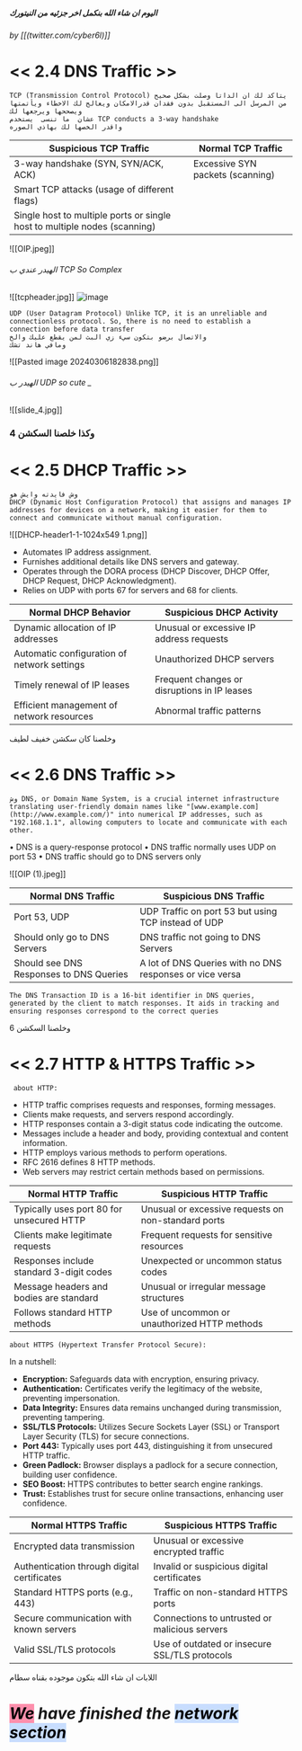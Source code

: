 
##### اليوم ان شاء الله بنكمل اخر جزئيه من النيتورك
###### by [[(twitter.com/cyber6l)]]

# << 2.4 DNS Traffic >>

	TCP (Transmission Control Protocol) يتاكد لك ان الداتا وصلت بشكل صحيح من المرسل الى المستقبل بدون فقدان قدرالامكان ويعالج لك الاخطاء ويأتمتها ويصححها ويرجعها لك 
	عشان  ما تنسى  يستخدم TCP conducts a 3-way handshake 
	واقدر الخصها لك بهاذي الصوره
	
| Suspicious TCP Traffic                                                    | Normal TCP Traffic               |
| ------------------------------------------------------------------------- | -------------------------------- |
| 3-way handshake (SYN, SYN/ACK, ACK)                                       | Excessive SYN packets (scanning) |
| Smart TCP attacks (usage of different flags)                              |                                  |
| Single host to multiple ports or single host to multiple nodes (scanning) |                                  |

![[OIP.jpeg]]

###### الهيدر عندي ب TCP So Complex

![[tcpheader.jpg]]
 ![image](https://github.com/fs4xz/Threat-Hunting/assets/83160116/258bf223-f5b2-4ce5-b9f9-ed750fc8fc2f)



	UDP (User Datagram Protocol) Unlike TCP, it is an unreliable and connectionless protocol. So, there is no need to establish a connection before data transfer
	والاتصال برضو بتكون سيء زي البث لمن يقطع عليك والخ 
	ومافي هاند تشك

![[Pasted image 20240306182838.png]]

###### الهيدر ب UDP so cute *_*

![[slide_4.jpg]]

### وكذا خلصنا السكشن 4

# << 2.5 DHCP Traffic >>

	وش فايدته وايش هو 
	DHCP (Dynamic Host Configuration Protocol) that assigns and manages IP addresses for devices on a network, making it easier for them to connect and communicate without manual configuration.

![[DHCP-header1-1-1024x549 1.png]]


- Automates IP address assignment.
- Furnishes additional details like DNS servers and gateway.
- Operates through the DORA process (DHCP Discover, DHCP Offer, DHCP Request, DHCP Acknowledgment).
- Relies on UDP with ports 67 for servers and 68 for clients.

| Normal DHCP Behavior                        | Suspicious DHCP Activity                     |
| ------------------------------------------- | -------------------------------------------- |
| Dynamic allocation of IP addresses          | Unusual or excessive IP address requests     |
| Automatic configuration of network settings | Unauthorized DHCP servers                    |
| Timely renewal of IP leases                 | Frequent changes or disruptions in IP leases |
| Efficient management of network resources   | Abnormal traffic patterns                    |

وخلصنا كان سكشن خفيف لطيف 

# << 2.6 DNS Traffic >>

	وش DNS, or Domain Name System, is a crucial internet infrastructure translating user-friendly domain names like "[www.example.com] (http://www.example.com/)" into numerical IP addresses, such as "192.168.1.1", allowing computers to locate and communicate with each other. 
• DNS is a query-response protocol
• DNS traffic normally uses UDP on port 53
• DNS traffic should go to DNS servers only

![[OIP (1).jpeg]]

|Normal DNS Traffic|Suspicious DNS Traffic|
|---|---|
|Port 53, UDP|UDP Traffic on port 53 but using TCP instead of UDP|
|Should only go to DNS Servers|DNS traffic not going to DNS Servers|
|Should see DNS Responses to DNS Queries|A lot of DNS Queries with no DNS responses or vice versa|

	The DNS Transaction ID is a 16-bit identifier in DNS queries, generated by the client to match responses. It aids in tracking and ensuring responses correspond to the correct queries

وخلصنا السكشن 6

# << 2.7 HTTP & HTTPS Traffic >>

	 about HTTP:
- HTTP traffic comprises requests and responses, forming messages.
- Clients make requests, and servers respond accordingly.
- HTTP responses contain a 3-digit status code indicating the outcome.
- Messages include a header and body, providing contextual and content information.
- HTTP employs various methods to perform operations.
- RFC 2616 defines 8 HTTP methods.
- Web servers may restrict certain methods based on permissions.

|Normal HTTP Traffic|Suspicious HTTP Traffic|
|---|---|
|Typically uses port 80 for unsecured HTTP|Unusual or excessive requests on non-standard ports|
|Clients make legitimate requests|Frequent requests for sensitive resources|
|Responses include standard 3-digit codes|Unexpected or uncommon status codes|
|Message headers and bodies are standard|Unusual or irregular message structures|
|Follows standard HTTP methods|Use of uncommon or unauthorized HTTP methods|

	about HTTPS (Hypertext Transfer Protocol Secure):
In a nutshell:
-  **Encryption:** Safeguards data with encryption, ensuring privacy.
-  **Authentication:** Certificates verify the legitimacy of the website, preventing impersonation.
-  **Data Integrity:** Ensures data remains unchanged during transmission, preventing tampering.
-  **SSL/TLS Protocols:** Utilizes Secure Sockets Layer (SSL) or Transport Layer Security (TLS) for secure connections.
-  **Port 443:** Typically uses port 443, distinguishing it from unsecured HTTP traffic.
-  **Green Padlock:** Browser displays a padlock for a secure connection, building user confidence.
- **SEO Boost:** HTTPS contributes to better search engine rankings.
- **Trust:** Establishes trust for secure online transactions, enhancing user confidence.

| Normal HTTPS Traffic                        | Suspicious HTTPS Traffic                      |
| ------------------------------------------- | --------------------------------------------- |
| Encrypted data transmission                 | Unusual or excessive encrypted traffic        |
| Authentication through digital certificates | Invalid or suspicious digital certificates    |
| Standard HTTPS ports (e.g., 443)            | Traffic on non-standard HTTPS ports           |
| Secure communication with known servers     | Connections to untrusted or malicious servers |
| Valid SSL/TLS protocols                     | Use of outdated or insecure SSL/TLS protocols |

اللابات ان شاء الله بتكون موجوده بقناه سطام

# *<mark style="background: #FF5582A6;">We</mark> have finished the <mark style="background: #ADCCFFA6;">network section</mark>*



